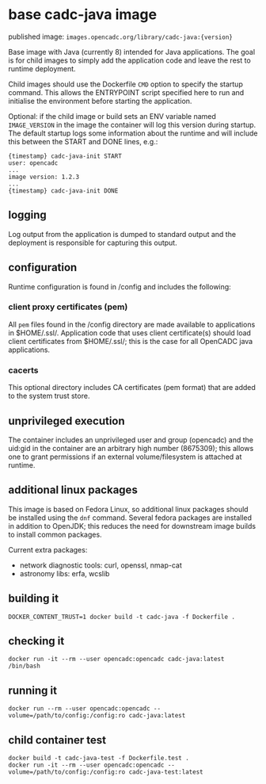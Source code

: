 # base cadc-java image

published image: `images.opencadc.org/library/cadc-java:{version}`

Base image with Java (currently 8) intended for Java applications. The goal is for child 
images to simply add the application code and leave the rest to runtime deployment.

Child images should use the  Dockerfile `CMD` option to specify the startup command. This allows
the ENTRYPOINT script specified here to run and initialise the environment before starting the
application.

Optional: if the child image or build sets an ENV variable named `IMAGE_VERSION` in the image the 
container will log this version during startup. The default startup logs some information 
about the runtime and will include this between the START and DONE lines, e.g.:
```
{timestamp} cadc-java-init START
user: opencadc
...
image version: 1.2.3
...
{timestamp} cadc-java-init DONE
```

## logging

Log output from the application is dumped to standard output and the deployment is responsible 
for capturing this output. 

## configuration

Runtime configuration is found in /config and includes the following:

### client proxy certificates (pem)

All `pem` files found in the /config directory are made available to applications in $HOME/.ssl/.
Application code that uses client certificate(s) should load client certificates from $HOME/.ssl/;
this is the case for all OpenCADC java applications.

### cacerts

This optional directory includes CA certificates (pem format) that are added to the system trust store.

## unprivileged execution

The container includes an unprivileged user and group (opencadc) and the uid:gid in the container are an
arbitrary high number (8675309); this allows one to grant permissions if an external volume/filesystem 
is attached at runtime.

## additional linux packages

This image is based on Fedora Linux, so additional linux packages should be installed using the `dnf` command.
Several fedora packages are installed in addition to OpenJDK; this reduces the need for downstream 
image builds to install common packages.

Current extra packages: 
* network diagnostic tools: curl, openssl, nmap-cat
* astronomy libs: erfa, wcslib

## building it
```
DOCKER_CONTENT_TRUST=1 docker build -t cadc-java -f Dockerfile .
```

## checking it
```
docker run -it --rm --user opencadc:opencadc cadc-java:latest /bin/bash
```

## running it
```
docker run --rm --user opencadc:opencadc --volume=/path/to/config:/config:ro cadc-java:latest
```

## child container test
```
docker build -t cadc-java-test -f Dockerfile.test .
docker run -it --rm --user opencadc:opencadc --volume=/path/to/config:/config:ro cadc-java-test:latest
```


